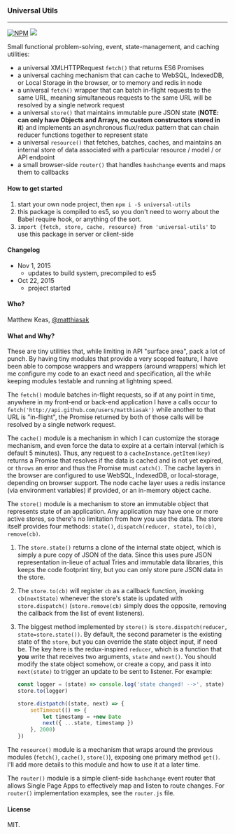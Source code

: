 ### Universal Utils

---

[![NPM](https://nodei.co/npm/universal-utils.png)](https://nodei.co/npm/universal-utils/)
![](https://david-dm.org/matthiasak/universal-utils.svg)

Small functional problem-solving, event, state-management, and caching utilities:

- a universal XMLHTTPRequest `fetch()` that returns ES6 Promises
- a universal caching mechanism that can cache to WebSQL, IndexedDB, or Local Storage in the browser, or to memory and redis in node
- a universal `fetch()` wrapper that can batch in-flight requests to the same URL, meaning simultaneous requests to the same URL will be resolved by a single network request
- a universal `store()` that maintains immutable pure JSON state (**NOTE: can only have Objects and Arrays, no custom constructors stored in it**) and implements an asynchronous flux/redux pattern that can chain reducer functions together to represent state
- a universal `resource()` that fetches, batches, caches, and maintains an internal store of data associated with a particular resource / model / or API endpoint
- a small browser-side `router()` that handles `hashchange` events and maps them to callbacks

#### How to get started

1. start your own node project, then `npm i -S universal-utils`
2. this package is compiled to es5, so you don't need to worry about the Babel require hook, or anything of the sort.
3. `import {fetch, store, cache, resource} from 'universal-utils'` to use this package in server or client-side

#### Changelog

- Nov 1, 2015
    - updates to build system, precompiled to es5
- Oct 22, 2015
    - project started

#### Who?

Matthew Keas, [@matthiasak](https://twitter.com/@matthiasak)

#### What and Why?

These are tiny utilities that, while limiting in API "surface area", pack a lot of punch. By having tiny modules that provide a very scoped feature, I have been able to compose wrappers and wrappers (around wrappers) which let me configure my code to an exact need and specification, all the while keeping modules testable and running at lightning speed.

The `fetch()` module batches in-flight requests, so if at any point in time, anywhere in my front-end or back-end application I have a calls occur to `fetch('http://api.github.com/users/matthiasak')` while another to that URL is "in-flight", the Promise returned by both of those calls will be resolved by a single network request.

The `cache()` module is a mechanism in which I can customize the storage mechanism, and even force the data to expire at a certain interval (which is default 5 minutes). Thus, any request to a `cacheInstance.getItem(key)` returns a Promise that resolves if the data is cached and is not yet expired, or `throws` an error and thus the Promise must `catch()`. The cache layers in the browser are configured to use WebSQL, IndexedDB, or local-storage, depending on browser support. The node cache layer uses a redis instance (via environment variables) if provided, or an in-memory object cache.

The `store()` module is a mechanism to store an immutable object that represents state of an application. Any application may have one or more active stores, so there's no limitation from how you use the data. The store itself provides four methods: `state()`, `dispatch(reducer, state)`, `to(cb)`, `remove(cb)`.

1. The `store.state()` returns a clone of the internal state object, which is simply a pure copy of JSON of the data. Since this uses pure JSON representation in-lieue of actual Tries and immutable data libraries, this keeps the code footprint tiny, but you can only store pure JSON data in the store.
2. The `store.to(cb)` will register `cb` as a callback function, invoking `cb(nextState)` whenever the store's state is updated with `store.dispatch()` (`store.remove(cb)` simply does the opposite, removing the callback from the list of event listeners).
3. The biggest method implemented by `store()` is `store.dispatch(reducer, state=store.state())`. By default, the second parameter is the existing state of the `store`, but you can override the state object input, if need be. The key here is the redux-inspired `reducer`, which is a function that **you** write that receives two arguments, `state` and `next()`. You should modify the state object somehow, or create a copy, and pass it into `next(state)` to trigger an update to be sent to listener. For example:

    ```js
    const logger = (state) => console.log('state changed! -->', state)
    store.to(logger)

    store.distpatch((state, next) => {
        setTimeout(() => {
            let timestamp = +new Date
            next({ ...state, timestamp })
        }, 2000)
    })
    ```

The `resource()` module is a mechanism that wraps around the previous modules (`fetch()`, `cache()`, `store()`), exposing one primary method `get()`. I'll add more details to this module and how to use it at a later time.

The `router()` module is a simple client-side `hashchange` event router that allows Single Page Apps to effectively map and listen to route changes. For `router()` implementation examples, see the `router.js` file.

#### License

MIT.
